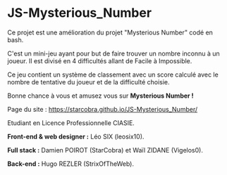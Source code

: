 # JS-Mysterious_Number
Ce projet est une amélioration du projet "Mysterious Number" codé en bash. 

C'est un mini-jeu ayant pour but de faire trouver un nombre inconnu à un joueur. Il est divisé en 4 difficultés allant de Facile à Impossible.

Ce jeu contient un système de classement avec un score calculé avec le nombre de tentative du joueur et de la difficulté choisie.

Bonne chance à vous et amusez vous sur **Mysterious Number !** 

Page du site : https://starcobra.github.io/JS-Mysterious_Number/

Etudiant en Licence Professionnelle CIASIE.

**Front-end & web designer :** Léo SIX (leosix10).

**Full stack :** Damien POIROT (StarCobra) et Waïl ZIDANE (Vigelos0).

**Back-end :** Hugo REZLER (StrixOfTheWeb).
